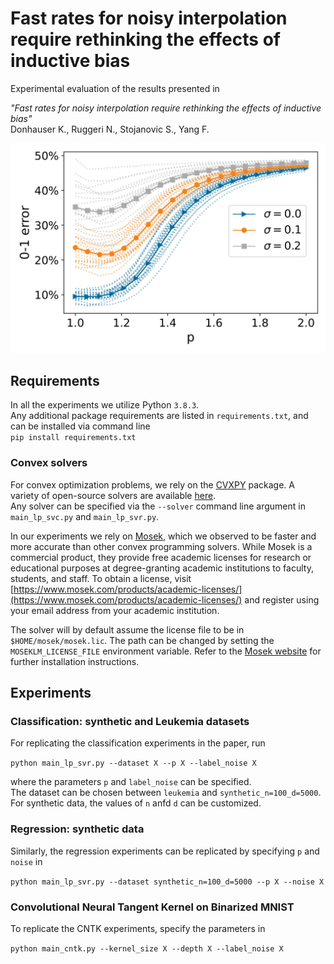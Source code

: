 # Fast rates for noisy interpolation require rethinking the effects of inductive bias
Experimental evaluation of the results presented in 

_"Fast rates for noisy interpolation require rethinking the effects of inductive bias"_\
Donhauser K., Ruggeri N., Stojanovic S., Yang F.

<p align="center">
<img src="./figures/synthetic_lp_svm_p_vs_risk.jpg" alt="drawing" width="650"/>
</p>

## Requirements 
In all the experiments we utilize Python `3.8.3`. \
Any additional package requirements are listed in `requirements.txt`, and can be installed via command line \
```pip install requirements.txt```

### Convex solvers
For convex optimization problems, we rely on the [CVXPY](https://www.cvxpy.org/) package. A variety of 
open-source solvers are available 
[here](https://www.cvxpy.org/tutorial/advanced/index.html#choosing-a-solver). \
Any solver can be specified via the `--solver` command line argument in `main_lp_svc.py` and `main_lp_svr.py`.

In our experiments we rely on [Mosek](https://www.mosek.com/), which we observed to be faster and more accurate than 
other convex programming solvers.
While Mosek is a commercial product, they provide free academic licenses for research or educational purposes at 
degree-granting academic institutions to faculty, students, and staff. To obtain a license, visit 
[https://www.mosek.com/products/academic-licenses/](https://www.mosek.com/products/academic-licenses/) and register 
using your email address from your academic institution.

The solver will by default assume the license file to be in `$HOME/mosek/mosek.lic`. The path can be changed by setting 
the `MOSEKLM_LICENSE_FILE` environment variable. Refer to the 
[Mosek website](https://docs.mosek.com/latest/install/installation.html)
for further installation instructions.

## Experiments
### Classification: synthetic and Leukemia datasets
For replicating the classification experiments in the paper, run 

```python main_lp_svr.py --dataset X --p X --label_noise X```

where the parameters `p` and `label_noise` can be specified. \
The dataset can be chosen between `leukemia` and `synthetic_n=100_d=5000`. \
For synthetic data, the values of `n` anfd `d` can be customized.

### Regression: synthetic data
Similarly, the regression experiments can be replicated by specifying `p` and `noise` in

```python main_lp_svr.py --dataset synthetic_n=100_d=5000 --p X --noise X```

### Convolutional Neural Tangent Kernel on Binarized MNIST
To replicate the CNTK experiments, specify the parameters in 

```python main_cntk.py --kernel_size X --depth X --label_noise X```


